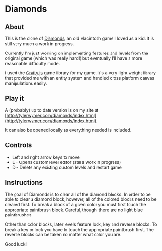 Diamonds
========

About
-----

This is the clone of [Diamonds](http://en.wikipedia.org/wiki/Diamonds_%28video_game%29), an old Macintosh game I loved as a kid. It is still very much a work in progress.

Currently I'm just working on implementing features and levels from the original game (which was really hard!) but eventually I'll have a more reasonable difficulty mode.

I used the [Crafty.js](http://craftyjs.com/) game library for my game. It's a very light weight library that provided me with an entity system and handled cross platform canvas manipulations easily.

Play it
-------

A (probably) up to date version is on my site at [http://tylerwymer.com/diamonds/index.html](http://tylerwymer.com/diamonds/index.html).

It can also be opened locally as everything needed is included.

Controls
--------

* Left and right arrow keys to move
* E - Opens custom level editor (still a work in progress)
* D - Delete any existing custom levels and restart game

Instructions
------------

The goal of Diamonds is to clear all of the diamond blocks. In order to be able to clear a diamond block, however, all of the colored blocks need to be cleared first. To break a block of a given color you must first touch the appropriate paintbrush block. Careful, though, there are no light blue paintbrushes!

Other than color blocks, later levels feature lock, key and reverse blocks. To break a key or lock you have to touch the appropriate paintbrush first. The reverse blocks can be taken no matter what color you are.

Good luck!
